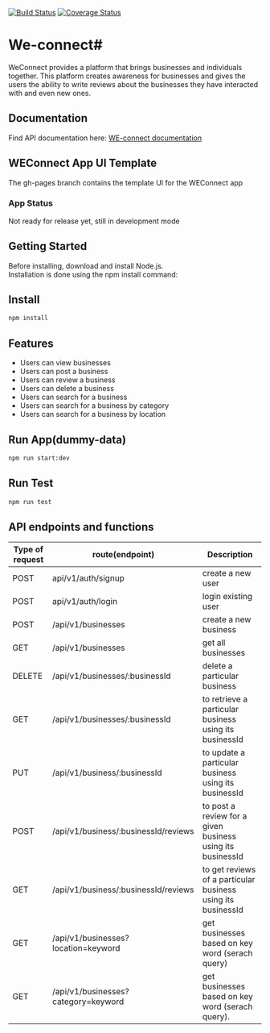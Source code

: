 [![Build Status](https://travis-ci.org/ddouglasz/We-connect.svg?branch=develop)](https://travis-ci.org/ddouglasz/We-connect)
[![Coverage Status](https://coveralls.io/repos/github/ddouglasz/We-connect/badge.svg?branch=develop)](https://coveralls.io/github/ddouglasz/We-connect?branch=develop)
# We-connect# 
 
WeConnect provides a platform that brings businesses and individuals together. This platform creates awareness for businesses and gives the users the ability to write reviews about the businesses they have interacted with and even new ones.  

## Documentation
Find API documentation here:
<a href="https://ddouglasz.github.io/slate/">WE-connect documentation</a>

## WEConnect App UI Template
The gh-pages branch contains the template UI for the WEConnect app

### App Status
Not ready for release yet, still in development mode
<h2>Getting Started</h2>
Before installing, download and install Node.js.<br>
Installation is done using the npm install command:

## Install
```bash
npm install 
```
## Features
* Users can view businesses
* Users can post a business
* Users can review a business
* Users can delete a business
* Users can search for a business
* Users can search for a business by category
* Users can search for a business by location

## Run App(dummy-data)
```bash
npm run start:dev
```

## Run Test
```bash
npm run test


```
## API endpoints and functions

 

Type of request | route(endpoint)       | Description
----------------| ----------| --------------------
POST   |api/v1/auth/signup|create a new user
POST   |api/v1/auth/login|login existing user
POST   |/api/v1/businesses|create a new business
GET    |/api/v1/businesses|get all businesses
DELETE | /api/v1/businesses/:businessId |delete a particular business
GET    |/api/v1/businesses/:businessId| to retrieve a particular business using its businessId
PUT    |/api/v1/business/:businessId  | to update a particular business using its businessId
POST   |/api/v1/business/:businessId/reviews| to post a review for a given business using its businessId
GET    |/api/v1/business/:businessId/reviews| to get reviews of a particular business using its businessId
GET    |/api/v1/businesses?location=keyword| get businesses based on key word (serach query)
GET    |/api/v1/businesses?category=keyword| get businesses based on key word (serach query).

